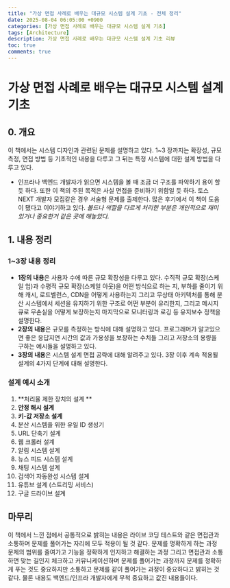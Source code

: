 ```yaml
---
title: "가상 면접 사례로 배우는 대규모 시스템 설계 기초 - 전체 정리"
date: 2025-08-04 06:05:00 +0900
categories: [가상 면접 사례로 배우는 대규모 시스템 설계 기초]
tags: [Architecture]
description: 가상 면접 사례로 배우는 대규모 시스템 설계 기초 리뷰
toc: true
comments: true
---
```


# 가상 면접 사례로 배우는 대규모 시스템 설계 기초 

## 0. 개요

이 책에서는 시스템 디자인과 관련된 문제를 설명하고 있다. 1~3 장까지는 확장성, 규모 측정, 면접 방법 등 기초적인 내용을 다루고 그 뒤는 특정 시스템에 대한 설계 방법을 다루고 있다. 

- 인프라나 백엔드 개발자가 읽으면 시스템을 볼 때 조금 더 구조를 파악하기 용이 할 듯 하다. 또한 이 책의 주된 목적은 사실 면접을 준비하기 위함일 듯 하다. 토스 NEXT 개발자 모집같은 경우 서술형 문제를 출제한다. 많은 후기에서 이 책이 도움이 됐다고 이야기하고 있다. 
*볼드나 색깔을 다르게 처리한 부분은 개인적으로 재미있거나 중요한거 같은 곳에 해놓았다.* 

## 1. 내용 정리

### 1~3장 내용 정리

- **1장의 내용**은 사용자 수에 따른 규모 확장성을 다루고 있다. 수직적 규모 확장(스케일 업)과 수평적 규모 확장(스케일 아웃)을 어떤 방식으로 하는 지, 부하를 줄이기 위해 캐시, 로드벨런스, CDN을 어떻게 사용하는지 그리고 무상태 아키텍처를 통해 분산 시스템에서 세션을 유지하기 위한 구조로 어떤 부분이 유리한지, 그리고 메시지 큐로 무손실을 어떻게 보장하는지 마지막으로 모니터링과 로깅 등 유지보수 정책을 설명한다. 
- **2장의 내용**은 규모를 측정하는 방식에 대해 설명하고 있다. 프로그래머가 알고있으면 좋은 응답지연 시간의 값과 가용성을 보장하는 수치들 그리고 저장소의 용량을 구하는 예시들을 설명하고 있다.
- **3장의 내용**은 시스템 설계 면접 공략에 대해 알려주고 있다. 3장 이후 계속 적용될 설계의 4가지 단계에 대해 설명한다. 
### 설계 예시 소개

1. **처리율 제한 장치의 설계 **
1. **안정 해시 설계**
1. **키-값 저장소 설계**
1. 분산 시스템을 위한 유일 ID 생성기
1. URL 단축기 설계
1. 웹 크롤러 설계
1. 알림 시스템 설계
1. 뉴스 피드 시스템 설계
1. 채팅 시스템 설계
1. 검색어 자동완성 시스템 설계
1. 유튜브 설계 (스트리밍 서비스)
1. 구글 드라이브 설계
## 마무리

이 책에서 느낀 점에서 공통적으로 밝히는 내용은 라이브 코딩 테스트와 같은 면접관과 소통하며 문제를 풀어가는 자리에 모두 적용이 될 것 같다. 문제를 명확하게 하는 과정 문제의 범위를 줄여가고 기능을 정확하게 인지하고 해결하는 과정 그리고 면접관과 소통하면 맞는 길인지 체크하고 커뮤니케이션하며 문제를 풀어가는 과정까지 문제를 정확하게 푸는 것도 중요하지만 소통하고 문제를 같이 풀어가는 과정이 중요하다고 밝히는 것 같다. 물론 내용도 백엔드/인프라 개발자에게 무척 중요하고 값진 내용들이다. 


